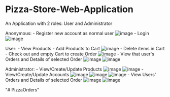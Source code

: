 # Pizza-Store-Web-Application
An Application with 2 roles: User and Administrator

  Anonymous:
    - Register new account as normal user
    ![image](https://user-images.githubusercontent.com/52268132/202891154-1be5e944-5d0b-48b2-af78-34cc82fdf429.png)
    - Login
    ![image](https://user-images.githubusercontent.com/52268132/202891180-e541087f-8fa6-4b8d-b1a5-02f59b6f2540.png)


  User:
    - View Products
    - Add Products to Cart
    ![image](https://user-images.githubusercontent.com/52268132/202891194-cfb3c8d2-73aa-4bd1-9692-b59a391ef2cc.png)
    - Delete items in Cart
    - Check out and empty Cart to create Order
    ![image](https://user-images.githubusercontent.com/52268132/202891234-ee915007-4380-470d-ae8b-237e3867e8a2.png)
    - View that user's Orders and Details of selected Order
    ![image](https://user-images.githubusercontent.com/52268132/202891259-826baaf5-7cf6-4a04-8838-3cbec8a5a01b.png)
    ![image](https://user-images.githubusercontent.com/52268132/202891272-e059ff78-5578-49bc-ae07-dbc9f83ff368.png)

  Administrator:
    - View/Create/Update Products
    ![image](https://user-images.githubusercontent.com/52268132/202891286-6f7f2204-40ab-40a4-aacc-9f2430bd1d94.png)
    ![image](https://user-images.githubusercontent.com/52268132/202891291-2a8a80c2-c6e6-4b71-a1b7-02bd950d5741.png)
    - View/Create/Update Accounts
    ![image](https://user-images.githubusercontent.com/52268132/202891389-8001bc6f-e081-4846-8730-22be92b7dc33.png)
    ![image](https://user-images.githubusercontent.com/52268132/202891403-2de203c1-e265-420d-b047-68a95ffa8113.png)
    ![image](https://user-images.githubusercontent.com/52268132/202891425-a682d749-d93b-45ab-afd1-056a3be74e62.png)
    - View Users' Orders and Details of selected Order
    ![image](https://user-images.githubusercontent.com/52268132/202891460-bb7137fe-75ea-4694-92e1-8ad18d45ecd6.png)
    ![image](https://user-images.githubusercontent.com/52268132/202891465-3c8ff06a-87e6-4e5d-aa2c-672d1cb40a3b.png)

    

    
    
"# PizzaOrders" 
